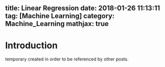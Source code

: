 title: Linear Regression
date: 2018-01-26 11:13:11
tag: [Machine Learning]
category: Machine_Learning
mathjax: true
---


# Introduction
temporary created in order to be referenced by other posts.
<!-- more -->
